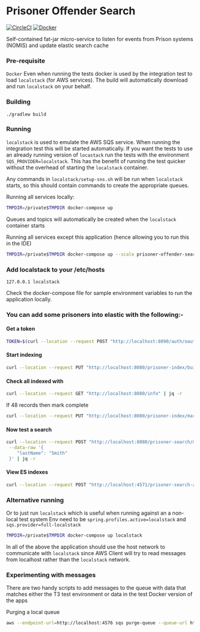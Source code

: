 # Prisoner Offender Search

[![CircleCI](https://circleci.com/gh/ministryofjustice/prisoner-offender-search/tree/master.svg?style=svg)](https://circleci.com/gh/ministryofjustice/prisoner-offender-search)
[![Docker](https://quay.io/repository/hmpps/prisoner-offender-search/status)](https://quay.io/repository/hmpps/prisoner-offender-search/status)


Self-contained fat-jar micro-service to listen for events from Prison systems (NOMIS) and update elastic search cache

### Pre-requisite

`Docker` Even when running the tests docker is used by the integration test to load `localstack` (for AWS services). The build will automatically download and run `localstack` on your behalf.

### Building

```./gradlew build```

### Running

`localstack` is used to emulate the AWS SQS service. When running the integration test this will be started automatically. If you want the tests to use an already running version of `locastack` run the tests with the environment `SQS_PROVIDER=localstack`. This has the benefit of running the test quicker without the overhead of starting the `localstack` container.

Any commands in `localstack/setup-sns.sh` will be run when `localstack` starts, so this should contain commands to create the appropriate queues.

Running all services locally:
```bash
TMPDIR=/private$TMPDIR docker-compose up
```
Queues and topics will automatically be created when the `localstack` container starts

Running all services except this application (hence allowing you to run this in the IDE)

```bash
TMPDIR=/private$TMPDIR docker-compose up --scale prisoner-offender-search=0
```

### Add localstack to your /etc/hosts
```
127.0.0.1 localstack
```
Check the docker-compose file for sample environment variables to run the application locally.

### You can add some prisoners into elastic with the following:-

#### Get a token
```bash
TOKEN=$(curl --location --request POST "http://localhost:8090/auth/oauth/token?grant_type=client_credentials" --header "Authorization: Basic $(echo -n prisoner-offender-search-client:clientsecret | base64)" |  jq -r .access_token)
```

#### Start indexing
```bash
curl --location --request PUT "http://localhost:8080/prisoner-index/build-index" --header "Authorization: Bearer $TOKEN" | jq -r
```

#### Check all indexed with
```bash
curl --location --request GET "http://localhost:8080/info" | jq -r
```

If 48 records then mark complete
```bash
curl --location --request PUT "http://localhost:8080/prisoner-index/mark-complete" --header "Authorization: Bearer $TOKEN" | jq -r
```

#### Now test a search
```bash
curl --location --request POST "http://localhost:8080/prisoner-search/match" --header "Authorization: Bearer $TOKEN" --header 'Content-Type: application/json' \
 --data-raw '{
    "lastName": "Smith"
 }' | jq -r
```

#### View ES indexes
```bash
curl --location --request POST "http://localhost:4571/prisoner-search-a/_search" | jq
```

### Alternative running
Or to just run `localstack` which is useful when running against an a non-local test system Env need to be `spring.profiles.active=localstack` and `sqs.provider=full-localstack`

```bash
TMPDIR=/private$TMPDIR docker-compose up localstack
```

In all of the above the application should use the host network to communicate with `localstack` since AWS Client will try to read messages from localhost rather than the `localstack` network.
### Experimenting with messages

There are two handy scripts to add messages to the queue with data that matches either the T3 test environment or data in the test Docker version of the apps

Purging a local queue
```bash
aws --endpoint-url=http://localhost:4576 sqs purge-queue --queue-url http://localhost:4576/queue/prisoner_offender_index_queue
```

